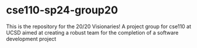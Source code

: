 # cse110-sp24-group20
This is the repository for the 20/20 Visionaries! A project group for cse110 at UCSD aimed at creating a robust team for the completion of a software development project
